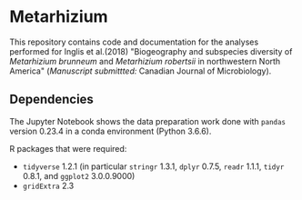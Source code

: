 # Metarhizium

This repository contains code and documentation for the analyses performed for Inglis et al.(2018)
"Biogeography and subspecies diversity of _Metarhizium brunneum_ and _Metarhizium robertsii_ in northwestern North America" (_Manuscript submittted:_ Canadian Journal of Microbiology).

## Dependencies

The Jupyter Notebook shows the data preparation work done with `pandas` version 0.23.4 in a conda environment (Python 3.6.6).

R packages that were required:

* `tidyverse` 1.2.1 (in particular `stringr` 1.3.1, `dplyr` 0.7.5, `readr` 1.1.1, `tidyr` 0.8.1, and `ggplot2` 3.0.0.9000)
* `gridExtra` 2.3


